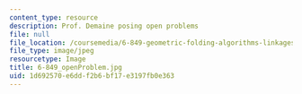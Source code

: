 ```yaml
---
content_type: resource
description: Prof. Demaine posing open problems
file: null
file_location: /coursemedia/6-849-geometric-folding-algorithms-linkages-origami-polyhedra-fall-2012/1d692570e6ddf2b6bf17e3197fb0e363_6-849_openProblem.JPG
file_type: image/jpeg
resourcetype: Image
title: 6-849_openProblem.jpg
uid: 1d692570-e6dd-f2b6-bf17-e3197fb0e363
---
```

